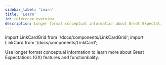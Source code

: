 ```yaml
---
sidebar_label: 'Learn'
title: 'Learn'
id: reference_overview
description: Longer format conceptual information about Great Expectations features and functionbality.
---
```


import LinkCardGrid from '/docs/components/LinkCardGrid';
import LinkCard from '/docs/components/LinkCard';

<p class="DocItem__header-description">Use longer format conceptual information to learn more about Great Expectations (GX) features and functionbality.</p>

<LinkCardGrid>
  <LinkCard topIcon label="Expectation classes" description="An overview of the available Expectation classes, why they are helpful, and when they should be used" href="/docs/conceptual_guides/expectation_classes" icon="/img/overview_icon.svg" />
  <LinkCard topIcon label="MetricProviders" description="An overview of MetricProviders, why they are helpful, and when they should be used" href="/docs/conceptual_guides/metricproviders" icon="/img/overview_icon.svg" />
</LinkCardGrid>